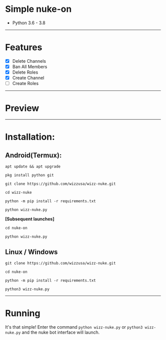 # Simple nuke-on
* Python 3.6 - 3.8
***
# Features
 - [x] Delete Channels
 - [x] Ban All Members
 - [x] Delete Roles
 - [x] Create Channel
 - [ ] Create Roles

***
# Preview
***
# Installation:
## Android(Termux):
```console
apt update && apt upgrade

pkg install python git

git clone https://github.com/wizzusa/wizz-nuke.git

cd wizz-nuke

python -m pip install -r requirements.txt

python wizz-nuke.py
```
**[Subsequent launches]**
```console
cd nuke-on

python wizz-nuke.py
```
## Linux / Windows
```console
git clone https://github.com/wizzusa/wizz-nuke.git

cd nuke-on

python -m pip install -r requirements.txt

python3 wizz-nuke.py
```

***
# Running
It's that simple! Enter the command `python wizz-nuke.py` or `python3 wizz-nuke.py` and the nuke bot interface will launch.
